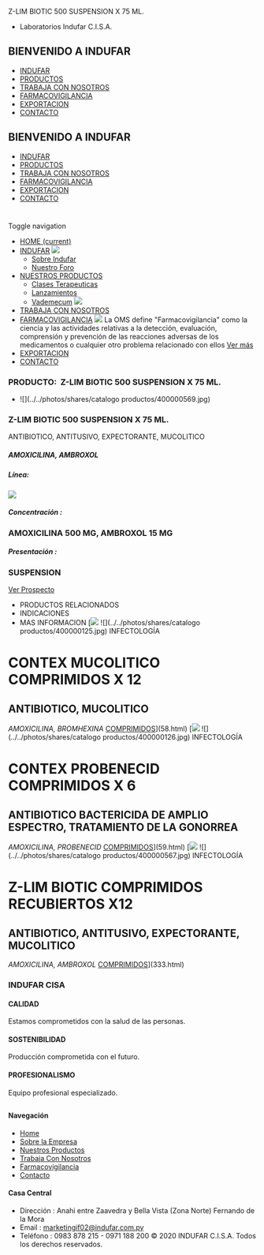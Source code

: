 Z-LIM BIOTIC 500 SUSPENSION X 75 ML.
- Laboratorios Indufar C.I.S.A.
## BIENVENIDO A INDUFAR
* [INDUFAR](334.html#)
* [PRODUCTOS](334.html#)
* [TRABAJA CON NOSOTROS](334.html#)
* [FARMACOVIGILANCIA](334.html#)
* [EXPORTACION](334.html#)
* [CONTACTO](334.html#)
## BIENVENIDO A INDUFAR
* [INDUFAR](../../index.html)
* [PRODUCTOS](../../productos.html)
* [TRABAJA CON NOSOTROS](../../trabaja_con_nosotros.html)
* [FARMACOVIGILANCIA](../../farmacovigilancia.html)
* [EXPORTACION](../../exportacion.html)
* [CONTACTO](../../contacto.html)
# 
Toggle navigation
* [HOME (current)](../../index.html)
* [INDUFAR](334.html#) 
  [![ ](../../photos/shares/Sistema/Menu/indufar_menul.jpg)](../../institucional.html)
  - [Sobre Indufar](../../institucional.html)
  - [Nuestro Foro](../../blog.html)
* [NUESTROS PRODUCTOS](334.html#) 
  - [Clases Terapeuticas](../clases_terapeuticas.html)
  - [Lanzamientos](../lanzamientos.html)
  - [Vademecum](../../productos.html)
  [![ ](../../photos/shares/Sistema/Menu/productos.png)](../../productos.html)
* [TRABAJA CON NOSOTROS](../../trabaja_con_nosotros.html)
* [FARMACOVIGILANCIA](334.html#) 
  [![ ](../../photos/shares/Sistema/Menu/TUBOS.png)](../../farmacovigilancia.html)
  La OMS define "Farmacovigilancia" como la ciencia y las actividades relativas a la detección, evaluación, comprensión y prevención de las reacciones adversas de los medicamentos o cualquier otro problema relacionado con ellos
  [Ver más](../../farmacovigilancia.html)
* [EXPORTACION](../../exportacion.html)
* [CONTACTO](../../contacto.html)
### PRODUCTO:  Z-LIM BIOTIC 500 SUSPENSION X 75 ML.
* ![](../../photos/shares/catalogo productos/400000569.jpg)
### **Z-LIM BIOTIC 500 SUSPENSION X 75 ML.**
ANTIBIOTICO, ANTITUSIVO, EXPECTORANTE, MUCOLITICO
##### **AMOXICILINA, AMBROXOL**
##### **Línea:**
[![](../../photos/shares/Laboratorios/lab_medical.png)](../linea/2.html)
##### **Concentración :**
### AMOXICILINA 500 MG, AMBROXOL 15 MG
##### **Presentación :**
### SUSPENSION
[Ver Prospecto](https://www.indufar.com.py/files/shares/prospectos/400000569.pdf)
* PRODUCTOS RELACIONADOS
* INDICACIONES
* MAS INFORMACION
[![](../../photos/shares/Laboratorios/lab_indufar.png)
![](../../photos/shares/catalogo productos/400000125.jpg)
INFECTOLOGÍA
# CONTEX MUCOLITICO COMPRIMIDOS X 12
## ANTIBIOTICO, MUCOLITICO
*AMOXICILINA, BROMHEXINA*
[COMPRIMIDOS](334.html#)](58.html)
[![](../../photos/shares/Laboratorios/lab_indufar.png)
![](../../photos/shares/catalogo productos/400000126.jpg)
INFECTOLOGÍA
# CONTEX PROBENECID COMPRIMIDOS X 6
## ANTIBIOTICO BACTERICIDA DE AMPLIO ESPECTRO, TRATAMIENTO DE LA GONORREA
*AMOXICILINA, PROBENECID*
[COMPRIMIDOS](334.html#)](59.html)
[![](../../photos/shares/Laboratorios/lab_medical.png)
![](../../photos/shares/catalogo productos/400000567.jpg)
INFECTOLOGÍA
# Z-LIM BIOTIC COMPRIMIDOS RECUBIERTOS X12
## ANTIBIOTICO, ANTITUSIVO, EXPECTORANTE, MUCOLITICO
*AMOXICILINA, AMBROXOL*
[COMPRIMIDOS](334.html#)](333.html)
### INDUFAR CISA
#### CALIDAD
Estamos comprometidos con la salud de las personas.
#### SOSTENIBILIDAD
Producción comprometida con el futuro.
#### PROFESIONALISMO
Equipo profesional especializado.
## 
#### Navegación
* [Home](../../index.html)
* [Sobre la Empresa](../../institucional.html)
* [Nuestros Productos](../../productos.html)
* [Trabaja Con Nosotros](../../trabaja_con_nosotros.html)
* [Farmacovigilancia](../../farmacovigilancia.html)
* [Contacto](../../contacto.html)
#### Casa Central
* Dirección : Anahi entre Zaavedra y Bella Vista (Zona Norte) Fernando de la Mora
* Email : [marketingif02@indufar.com.py](mailto:marketingif02@indufar.com.py)
* Teléfono : 0983 878 215 - 0971 188 200
© 2020 INDUFAR C.I.S.A. Todos los derechos reservados.